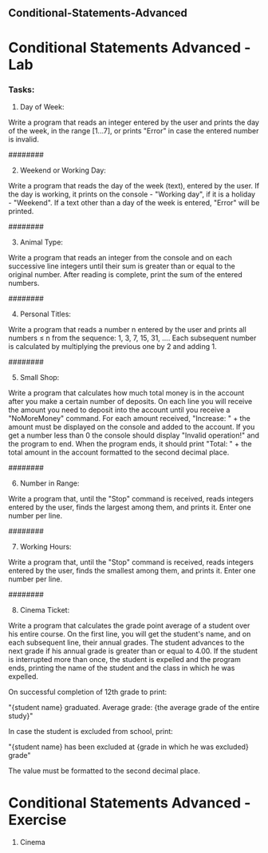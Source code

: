 ## Conditional-Statements-Advanced

# Conditional Statements Advanced - Lab

### Tasks:

01. Day of Week:

   Write a program that reads an integer entered by the user and prints the day of the week, in the range [1...7], or prints "Error" in case the entered number is invalid.

  ########

02. Weekend or Working Day:

   Write a program that reads the day of the week (text), entered by the user. If the day is working, it prints on the console - "Working day", if it is a holiday - "Weekend". If a text other than a day of the week is entered, "Error" will be printed.

########

03. Animal Type:

Write a program that reads an integer from the console and on each successive line integers until their sum is greater than or equal to the original number. After reading is complete, print the sum of the entered numbers.

########

04. Personal Titles:

Write a program that reads a number n entered by the user and prints all numbers ≤ n from the sequence: 1, 3, 7, 15, 31, …. Each subsequent number is calculated by multiplying the previous one by 2 and adding 1.

########

05. Small Shop:

Write a program that calculates how much total money is in the account after you make a certain number of deposits. On each line you will receive the amount you need to deposit into the account until you receive a "NoMoreMoney" command. For each amount received, "Increase: " + the amount must be displayed on the console and added to the account. If you get a number less than 0 the console should display "Invalid operation!"  and the program to end. When the program ends, it should print "Total: " + the total amount in the account formatted to the second decimal place.

########

06. Number in Range:

Write a program that, until the "Stop" command is received, reads integers entered by the user, finds the largest among them, and prints it. Enter one number per line.

########

07. Working Hours:

Write a program that, until the "Stop" command is received, reads integers entered by the user, finds the smallest among them, and prints it. Enter one number per line.

########

08. Cinema Ticket:

Write a program that calculates the grade point average of a student over his entire course. On the first line, you will get the student's name, and on each subsequent line, their annual grades. The student advances to the next grade if his annual grade is greater than or equal to 4.00. If the student is interrupted more than once, the student is expelled and the program ends, printing the name of the student and the class in which he was expelled.

On successful completion of 12th grade to print:

"{student name} graduated. Average grade: {the average grade of the entire study}"

In case the student is excluded from school, print:

"{student name} has been excluded at {grade in which he was excluded} grade"

The value must be formatted to the second decimal place.


# Conditional Statements Advanced - Exercise

01. Cinema

